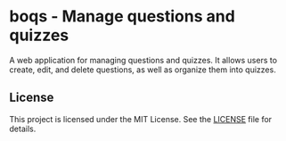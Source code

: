 # boqs - Manage questions and quizzes

A web application for managing questions and quizzes. It allows users to create, edit, and delete questions, as well as organize them into quizzes.

## License

This project is licensed under the MIT License. See the [LICENSE](LICENSE) file for details.
